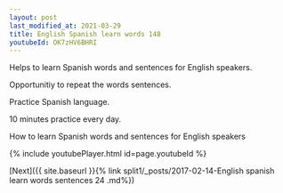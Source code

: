 ```yaml
---
layout: post
last_modified_at: 2021-03-29
title: English Spanish learn words 148 
youtubeId: OK7zHV6BHRI
---
```

 
 
Helps to learn Spanish words and sentences for English speakers.

Opportunitiy to repeat the words sentences. 

Practice Spanish language. 
 
10 minutes practice every day. 
 
How to learn Spanish words and sentences for English speakers 
 
{% include youtubePlayer.html id=page.youtubeId %}
 
 
[Next]({{ site.baseurl }}{% link  split1/_posts/2017-02-14-English spanish learn words sentences 24 .md%})
 

